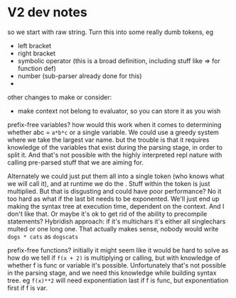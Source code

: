 # V2 dev notes

so we start with raw string. Turn this into some really dumb tokens, eg
- left bracket
- right bracket
- symbolic operator (this is a broad definition, including stuff like => for function def)
- number (sub-parser already done for this)
- 

other changes to make or consider:
- make context not belong to evaluator, so you can store it as you wish

prefix-free variables?
how would this work when it comes to determining whether abc = `a*b*c` or a single variable.
We could use a greedy system where we take the largest var name. but the trouble is that it requires knowledge of the variables that exist during the parsing stage, in order to split it. And that's not possible with the highly interpreted repl nature with calling pre-parsed stuff that we are aiming for.

Alternately we could just put them all into a single token (who knows what we will call it), and at runtime we do the . Stuff within the token is just multiplied. But that is disgusting and could have poor performance? No it too hard as what if the last bit needs to be exponented. We'll just end up making the syntax tree at execution time, dependent on the context. And I don't like that. Or maybe it's ok to get rid of the ability to precompile statements? Hybridish approach: if it's multichars it's either all singlechars multed or one long one. That actually makes sense, nobody would write `dogs * cats` as `dogscats`


prefix-free functions?
initially it might seem like it would be hard to solve as how do we tell if `f(x + 2)` is multiplying or calling, but with knowledge of whether f is func or variable it's possible. Unfortunately that's not possible in the parsing stage, and we need this knowledge while building syntax tree. eg `f(x)**2` will need exponentiation last if f is func, but exponentiation first if f is var.